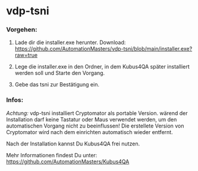 # vdp-tsni

### Vorgehen:
1. Lade dir die installer.exe herunter.
Download: https://github.com/AutomationMasters/vdp-tsni/blob/main/installer.exe?raw=true

2. Lege die installer.exe in den Ordner, in dem Kubus4QA später installiert werden soll und Starte den Vorgang.
3. Gebe das tsni zur Bestätigung ein.


### Infos:
*Achtung:* vdp-tsni installiert Cryptomator als portable Version. wärend der Installation darf keine Tastatur oder Maus verwendet werden, um den automatischen Vorgang nicht zu beeinflussen! Die erstellete Version von Cryptomator wird nach dem einrichten automatisch wieder entfernt.

Nach der Installation kannst Du Kubus4QA frei nutzen.

Mehr Informationen findest Du unter: https://github.com/AutomationMasters/Kubus4QA
